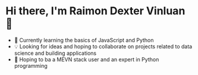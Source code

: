 
# Hi there, I'm Raimon Dexter Vinluan 👋

- :book: Currently learning the basics of JavaScript and Python
- :bulb: Looking for ideas and hoping to collaborate on projects related to data science and building applications
- :star2: Hoping to ba a MEVN stack user and an expert in Python programming
